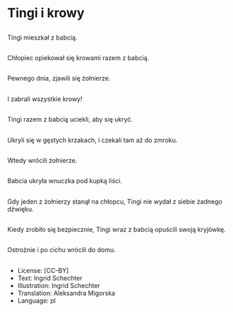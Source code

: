 # Tingi i krowy

##
Tingi mieszkał z babcią.

##
Chłopiec opiekował się krowami razem z babcią.

##
Pewnego dnia, zjawili się żołnierze.

##
I zabrali wszystkie krowy!

##
Tingi razem z babcią uciekli, aby się ukryć.

##
Ukryli się w gęstych krzakach, i czekali tam aż do zmroku.

##
Wtedy wrócili żołnierze.

##
Babcia ukryła wnuczka pod kupką liści.

##
Gdy jeden z żołnierzy stanął na chłopcu, Tingi nie wydał z siebie żadnego dźwięku.

##
Kiedy zrobiło się bezpiecznie, Tingi wraz z babcią opuścili swoją kryjówkę.

##
Ostrożnie i po cichu wrócili do domu.

##
* License: [CC-BY]
* Text: Ingrid Schechter
* Illustration: Ingrid Schechter
* Translation: Aleksandra Migorska
* Language: pl
